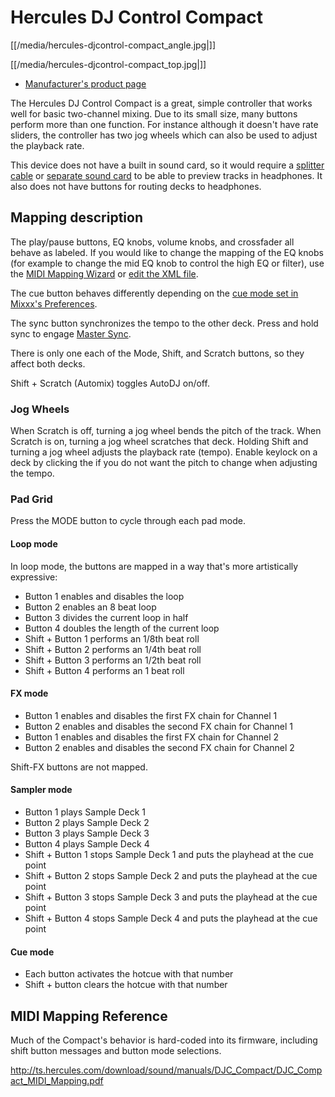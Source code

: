 # Hercules DJ Control Compact

[[/media/hercules-djcontrol-compact_angle.jpg|]]

[[/media/hercules-djcontrol-compact_top.jpg|]]

  - [Manufacturer's product
    page](https://www.hercules.com/us/DJ-Music/bdd/p/253/djcontrol-compact/)

The Hercules DJ Control Compact is a great, simple controller that works
well for basic two-channel mixing. Due to its small size, many buttons
perform more than one function. For instance although it doesn't have
rate sliders, the controller has two jog wheels which can also be used
to adjust the playback rate.

This device does not have a built in sound card, so it would require a
[splitter cable](hardware%20compatibility#splitter%20cables) or
[separate sound card](hardware%20compatibility#usb%20sound%20cards) to
be able to preview tracks in headphones. It also does not have buttons
for routing decks to headphones.

## Mapping description

The play/pause buttons, EQ knobs, volume knobs, and crossfader all
behave as labeled. If you would like to change the mapping of the EQ
knobs (for example to change the mid EQ knob to control the high EQ or
filter), use the [MIDI Mapping
Wizard](http://mixxx.org/manual/latest/chapters/advanced_topics.html#controller-wizard)
or [edit the XML file](MIDI%20controller%20mapping%20file%20format).

The cue button behaves differently depending on the [cue mode set in
Mixxx's
Preferences](http://mixxx.org/manual/latest/chapters/user_interface.html#interface-cue-modes).

The sync button synchronizes the tempo to the other deck. Press and hold
sync to engage [Master
Sync](http://mixxx.org/manual/latest/chapters/djing_with_mixxx.html#master-sync).

There is only one each of the Mode, Shift, and Scratch buttons, so they
affect both decks.

Shift + Scratch (Automix) toggles AutoDJ on/off.

### Jog Wheels

When Scratch is off, turning a jog wheel bends the pitch of the track.
When Scratch is on, turning a jog wheel scratches that deck. Holding
Shift and turning a jog wheel adjusts the playback rate (tempo). Enable
keylock on a deck by clicking the if you do not want the pitch to change
when adjusting the tempo.

### Pad Grid

Press the MODE button to cycle through each pad mode.

#### Loop mode

In loop mode, the buttons are mapped in a way that's more artistically
expressive:

  - Button 1 enables and disables the loop
  - Button 2 enables an 8 beat loop
  - Button 3 divides the current loop in half
  - Button 4 doubles the length of the current loop
  - Shift + Button 1 performs an 1/8th beat roll
  - Shift + Button 2 performs an 1/4th beat roll
  - Shift + Button 3 performs an 1/2th beat roll
  - Shift + Button 4 performs an 1 beat roll

#### FX mode

  - Button 1 enables and disables the first FX chain for Channel 1
  - Button 2 enables and disables the second FX chain for Channel 1
  - Button 1 enables and disables the first FX chain for Channel 2
  - Button 2 enables and disables the second FX chain for Channel 2

Shift-FX buttons are not mapped.

#### Sampler mode

  - Button 1 plays Sample Deck 1
  - Button 2 plays Sample Deck 2
  - Button 3 plays Sample Deck 3
  - Button 4 plays Sample Deck 4
  - Shift + Button 1 stops Sample Deck 1 and puts the playhead at the
    cue point
  - Shift + Button 2 stops Sample Deck 2 and puts the playhead at the
    cue point
  - Shift + Button 3 stops Sample Deck 3 and puts the playhead at the
    cue point
  - Shift + Button 4 stops Sample Deck 4 and puts the playhead at the
    cue point

#### Cue mode

  - Each button activates the hotcue with that number
  - Shift + button clears the hotcue with that number

## MIDI Mapping Reference

Much of the Compact's behavior is hard-coded into its firmware,
including shift button messages and button mode selections.

<http://ts.hercules.com/download/sound/manuals/DJC_Compact/DJC_Compact_MIDI_Mapping.pdf>
